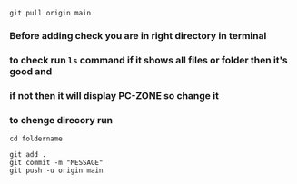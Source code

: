 `git pull origin main`

### Before adding check you are in right directory in terminal

### to check run `ls` command if it shows all files or folder then it's good and

### if not then it will display PC-ZONE so change it

### to chenge direcory run

`cd foldername`

```
git add .
git commit -m "MESSAGE"
git push -u origin main
```
